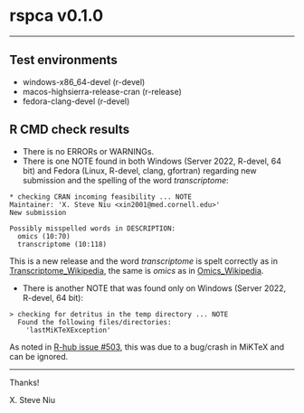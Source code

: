 rspca v0.1.0
=======
***

## Test environments
* windows-x86_64-devel (r-devel)
* macos-highsierra-release-cran (r-release)
* fedora-clang-devel (r-devel)

## R CMD check results
* There is no ERRORs or WARNINGs.
* There is one NOTE found in both Windows (Server 2022, R-devel, 64 bit) and Fedora (Linux, R-devel, clang, gfortran) regarding new submission and the spelling of the word *transcriptome*: 

```
* checking CRAN incoming feasibility ... NOTE
Maintainer: 'X. Steve Niu <xin2001@med.cornell.edu>'
New submission

Possibly misspelled words in DESCRIPTION:
  omics (10:70)
  transcriptome (10:118)
```
This is a new release and the word *transcriptome* is spelt correctly as in [Transcriptome_Wikipedia](https://en.wikipedia.org/wiki/Transcriptome), the same is *omics* as in [Omics_Wikipedia](https://en.wikipedia.org/wiki/omics).

* There is another NOTE that was found only on Windows (Server 2022, R-devel, 64 bit):

```
> checking for detritus in the temp directory ... NOTE
  Found the following files/directories:
    'lastMiKTeXException'
```
As noted in [R-hub issue #503](https://github.com/r-hub/rhub/issues/503), this was due to a bug/crash in MiKTeX and can be ignored.

***

Thanks!

X. Steve Niu
